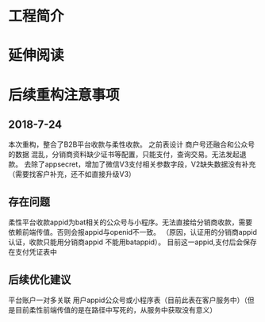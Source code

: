 # 工程简介



# 延伸阅读

# 后续重构注意事项
## 2018-7-24
本次重构，整合了B2B平台收款与柔性收款。
之前表设计 商户号还融合和公众号的数据 混乱，分销商资料缺少证书等配置，只能支付，查询交易。无法发起退款。
去除了appsecret，增加了微信V3支付相关参数字段，V2缺失数据没有补充（需要找客户补充，还不如直接升级V3）
## 存在问题
柔性平台收款appid为bat相关的公众号与小程序。无法直接给分销商收款，需要依赖前端传值。否则会报appid与openid不一致。
（原因，认证用的分销商appid认证，收款只能用分销商appid 不能用batappid）。
目前这一appid,支付后会保存在支付凭证表中
## 后续优化建议
平台账户一对多关联 用户appid公众号或小程序表（目前此表在客户服务中）（但是目前柔性前端传值的是在路径中写死的，从服务中获取没有意义）